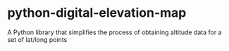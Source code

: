 python-digital-elevation-map
============================

A Python library that simplifies the process of obtaining altitude data for a set of lat/long points
